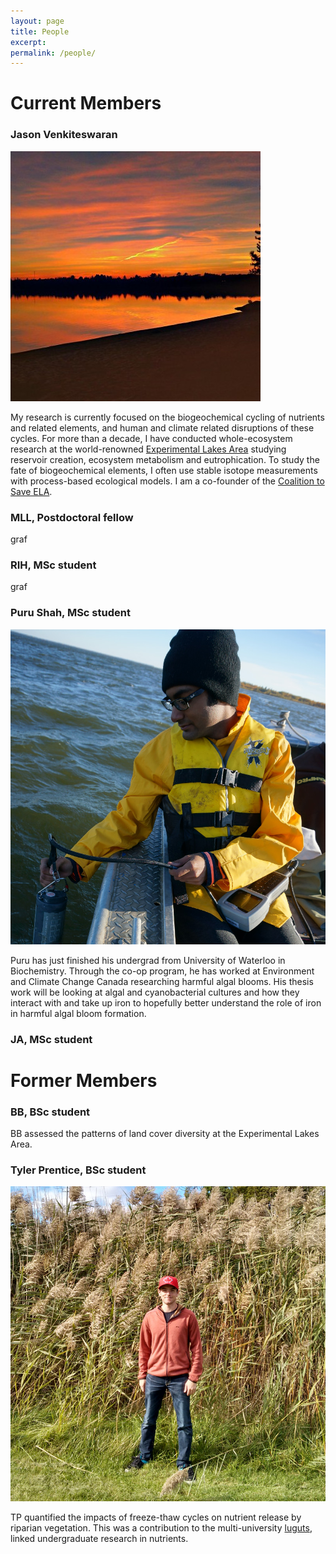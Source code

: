 ```yaml
---
layout: page
title: People
excerpt:
permalink: /people/
---
```


<h1> Current Members </h1>

<h3> Jason Venkiteswaran </h3>

<img src="../images/bio-photo.jpg" class="bio-photo">

My research is currently focused on the biogeochemical cycling of nutrients and related elements, and human and climate related disruptions of these cycles. For more than a decade,  I have conducted whole-ecosystem research at the world-renowned <a href="https://www.wlu.ca/academics/faculties/faculty-of-arts/faculty-profiles/jason-venkiteswaran/index.html#https://www.iisd.org/ela/">Experimental Lakes Area</a> studying reservoir creation, ecosystem metabolism and eutrophication. To study the fate of biogeochemical elements, I often use stable isotope measurements with process-based ecological models. I am a co-founder of the <a href="https://saveela.org">Coalition to Save ELA</a>.

<h3> MLL, Postdoctoral fellow </h3>

graf

<h3> RIH, MSc student </h3>

graf

<h3> Puru Shah, MSc student </h3>

<img src="../images/puru_shah-photo.jpg" class="bio-photo">

Puru has just finished his undergrad from University of Waterloo in Biochemistry. Through the co-op program, he has worked at Environment and Climate Change Canada researching harmful algal blooms. His thesis work will be looking at algal and cyanobacterial cultures and how they interact with and take up iron to hopefully better understand the role of iron in harmful algal bloom formation.

<h3> JA, MSc student </h3>


<h1> Former Members </h1>

<h3> BB, BSc student </h3>

BB assessed the patterns of land cover diversity at the Experimental Lakes Area.

<h3> Tyler Prentice, BSc student </h3>

<img src="../images/tyler_prentice-photo.jpg" class="bio-photo">

TP quantified the impacts of freeze-thaw cycles on nutrient release by riparian vegetation. This was a contribution to the multi-university <a href="https://biogeochem.github.io/lugnuts/">luguts</a>, linked undergraduate research in nutrients.


